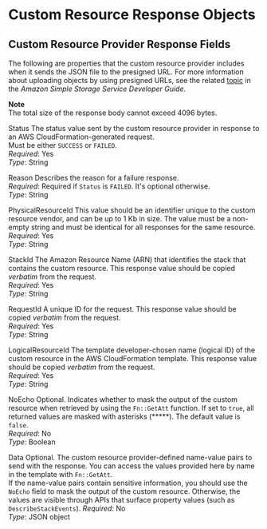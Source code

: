 # Custom Resource Response Objects<a name="crpg-ref-responses"></a>

## Custom Resource Provider Response Fields<a name="crpg-ref-responses-fields"></a>

The following are properties that the custom resource provider includes when it sends the JSON file to the presigned URL\. For more information about uploading objects by using presigned URLs, see the related [topic](https://docs.aws.amazon.com/AmazonS3/latest/dev/PresignedUrlUploadObject.html) in the *Amazon Simple Storage Service Developer Guide*\.

**Note**  
The total size of the response body cannot exceed 4096 bytes\. 

Status  <a name="crpg-ref-responses-status"></a>
The status value sent by the custom resource provider in response to an AWS CloudFormation\-generated request\.  
Must be either `SUCCESS` or `FAILED`\.  
*Required*: Yes  
*Type*: String

Reason  <a name="crpg-ref-responses-reason"></a>
Describes the reason for a failure response\.  
*Required*: Required if `Status` is `FAILED`\. It's optional otherwise\.  
*Type*: String

PhysicalResourceId  <a name="crpg-ref-responses-physicalresourceid"></a>
This value should be an identifier unique to the custom resource vendor, and can be up to 1 Kb in size\. The value must be a non\-empty string and must be identical for all responses for the same resource\.  
*Required*: Yes  
*Type*: String

StackId  <a name="crpg-ref-responses-stackid"></a>
The Amazon Resource Name \(ARN\) that identifies the stack that contains the custom resource\. This response value should be copied *verbatim* from the request\.  
*Required*: Yes  
*Type*: String

RequestId  <a name="crpg-ref-responses-requestid"></a>
A unique ID for the request\. This response value should be copied *verbatim* from the request\.  
*Required*: Yes  
*Type*: String

LogicalResourceId  <a name="crpg-ref-responses-logicalresourceid"></a>
The template developer\-chosen name \(logical ID\) of the custom resource in the AWS CloudFormation template\. This response value should be copied *verbatim* from the request\.  
*Required*: Yes  
*Type*: String

NoEcho  <a name="crpg-ref-responses-noecho"></a>
Optional\. Indicates whether to mask the output of the custom resource when retrieved by using the `Fn::GetAtt` function\. If set to `true`, all returned values are masked with asterisks \(\*\*\*\*\*\)\. The default value is `false`\.  
*Required*: No  
*Type*: Boolean

Data  <a name="crpg-ref-responses-data"></a>
Optional\. The custom resource provider\-defined name\-value pairs to send with the response\. You can access the values provided here by name in the template with `Fn::GetAtt`\.  
If the name\-value pairs contain sensitive information, you should use the `NoEcho` field to mask the output of the custom resource\. Otherwise, the values are visible through APIs that surface property values \(such as `DescribeStackEvents`\)\.
*Required*: No  
*Type*: JSON object
